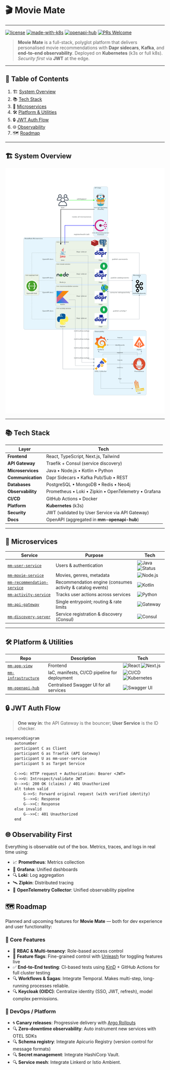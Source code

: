 # 🎬 Movie Mate


---
[![license](https://img.shields.io/github/license/mankis-movie-mate/.github?color=blue)](LICENSE)
[![made-with-k8s](https://img.shields.io/badge/Kubernetes-ready-blue?logo=kubernetes)](docs/k8s)
[![openapi-hub](https://img.shields.io/badge/OpenAPI-Hub-green?logo=swagger)](https://github.com/mankis-movie-mate/mm-openapi-hub)
[![PRs Welcome](https://img.shields.io/badge/PRs-welcome-pink.svg)](#-contributing)


> **Movie Mate** is a full-stack, polyglot platform that delivers personalised movie recommendations with **Dapr sidecars**, **Kafka**, and **end-to-end observability**.
> Deployed on **Kubernetes** (k3s or full k8s). _Security first_ via **JWT** at the edge.

---

## 🔎 Table of Contents
1. 🏗️ [System Overview](#️-system-overview)
2. 📚 [Tech Stack](#-tech-stack)
3. 🧠 [Microservices](#-microservices)
4. 🛠️ [Platform & Utilities](#-platform--utilities)
5. 🔒 [JWT Auth Flow](#-jwt-auth-flow)
6. 🌐 [Observability](#-observability-first)
7. 🗺️ [Roadmap](#-roadmap)


---

## 🏗️ System Overview
![Movie Mate Architecture](../docs/movie-mate-architecture.png)

---

## 📚 Tech Stack
| Layer | Tech                                                 |
|---|------------------------------------------------------|
| **Frontend** | React, TypeScript, Next.js, Tailwind                 |
| **API Gateway** | Traefik + Consul (service discovery)                 |
| **Microservices** | Java • Node.js • Kotlin • Python                     |
| **Communication** | Dapr Sidecars • Kafka Pub/Sub • REST                 |
| **Databases** | PostgreSQL • MongoDB • Redis • Neo4j                 |
| **Observability** | Prometheus • Loki • Zipkin • OpenTelemetry • Grafana |
| **CI/CD** | GitHub Actions • Docker                              |
| **Platform** | **Kubernetes** (k3s)                                 |
| **Security** | JWT (validated by User Service via API Gateway)      |
| **Docs** | OpenAPI (aggregated in **mm-openapi-hub**)           |

---

## 🧠 Microservices
| Service                                                                                       | Purpose                                                    | Tech                                                                                                                                      |
| --------------------------------------------------------------------------------------------- | ---------------------------------------------------------- | ----------------------------------------------------------------------------------------------------------------------------------------- |
| [`mm-user-service`](https://github.com/mankis-movie-mate/mm-user-service)                     | Users & authentication                                     | ![Java](https://img.shields.io/badge/Java-17-blue?logo=java) ![Status](https://img.shields.io/badge/build-passing-brightgreen?style=flat) |
| [`mm-movie-service`](https://github.com/mankis-movie-mate/mm-movie-service)                   | Movies, genres, metadata                                   | ![Node.js](https://img.shields.io/badge/Node.js-18.x-green?logo=node.js)                                                                  |
| [`mm-recommendation-service`](https://github.com/mankis-movie-mate/mm-recommendation-service) | Recommendation engine (consumes activity & catalog events) | ![Kotlin](https://img.shields.io/badge/Kotlin-1.9-blueviolet?logo=kotlin)                                                                 |
| [`mm-activity-service`](https://github.com/mankis-movie-mate/mm-activity-service)             | Tracks user actions across services                        | ![Python](https://img.shields.io/badge/Python-3.11-yellow?logo=python)                                                                    |
| [`mm-api-gateway`](https://github.com/mankis-movie-mate/mm-api-gateway)                       | Single entrypoint; routing & rate limits                   | ![Gateway](https://img.shields.io/badge/Gateway-Traefik-orange?logo=traefikproxy)                                                         |
| [`mm-discovery-server`](https://github.com/mankis-movie-mate/mm-discovery-server)             | Service registration & discovery (Consul)                  | ![Consul](https://img.shields.io/badge/Discovery-Consul-red?logo=consul)                                                                  |


---

## 🛠️ Platform & Utilities
| Repo                                                                          | Description                                   | Tech                                                                                                                                                                        |
|-------------------------------------------------------------------------------|-----------------------------------------------|-----------------------------------------------------------------------------------------------------------------------------------------------------------------------------|
| [`mm-app-view`](https://github.com/mankis-movie-mate/mm-app-view)       | Frontend                                      | ![React](https://img.shields.io/badge/React-✔️-blue?logo=react) ![Next.js](https://img.shields.io/badge/Next.js-informational?logo=nextjs)                                  |
| [`mm-infrastructure`](https://github.com/mankis-movie-mate/mm-infrastructure) | IaC, manifests, CI/CD pipeline for deployment | ![CI/CD](https://img.shields.io/badge/GitHub%20Actions-✔️-blue?logo=githubactions) ![Kubernetes](https://img.shields.io/badge/Kubernetes-k3s-informational?logo=kubernetes) |
| [`mm-openapi-hub`](https://github.com/mankis-movie-mate/mm-openapi-hub)       | Centralised Swagger UI for all services       | ![Swagger UI](https://img.shields.io/badge/OpenAPI-Swagger-green?logo=swagger)                                                                                              |



## 🔒 JWT Auth Flow

> **One way in**: the API Gateway is the bouncer; **User Service** is the ID checker.

```mermaid
sequenceDiagram
    autonumber
    participant C as Client
    participant G as Traefik (API Gateway)
    participant U as mm-user-service
    participant S as Target Service

    C->>G: HTTP request + Authorization: Bearer <JWT>
    G->>U: Introspect/validate JWT
    U-->>G: 200 OK (claims) / 401 Unauthorized
    alt token valid
        G->>S: Forward original request (with verified identity)
        S-->>G: Response
        G-->>C: Response
    else invalid
        G-->>C: 401 Unauthorized
    end
```

## 🌐 Observability First

Everything is observable out of the box. Metrics, traces, and logs in real time using:

- 📈 **Prometheus**: Metrics collection
- 🧠 **Grafana**: Unified dashboards
- 🔍 **Loki**: Log aggregation
- 🛰️ **Zipkin**: Distributed tracing
- 📡 **OpenTelemetry Collector**: Unified observability pipeline


## 🗺️ Roadmap

Planned and upcoming features for **Movie Mate** — both for dev experience and user functionality:

### 🎯 Core Features
- 🔐 **RBAC & Multi-tenancy**: Role-based access control 
- 🚩 **Feature flags**: Fine-grained control with [Unleash](https://www.getunleash.io/) for toggling features live
- ✅ **End-to-End testing**: CI-based tests using [KinD](https://kind.sigs.k8s.io/) + GitHub Actions for full cluster testing
- 🔍 **Workflows & Sagas**: Integrate Temporal. Makes multi-step, long-running processes reliable.
- 🔍 **Keycloak (OIDC)**: Centralize identity (SSO, JWT, refresh), model complex permissions.

### 🚀 DevOps / Platform
- 🌀 **Canary releases**: Progressive delivery with [Argo Rollouts](https://argoproj.github.io/argo-rollouts/)
- 🔍 **Zero-downtime observability**: Auto instrument new services with OTEL SDKs
- 🔍 **Schema registry**: Integrate Apicurio Registry (version control for message formats) 
- 🔍 **Secret management**: Integrate HashiCorp Vault.
- 🔍 **Service mesh**: Integrate Linkerd or Istio Ambient.
